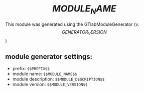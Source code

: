# $$MODULE_NAME$$

This module was generated using the GTlabModuleGenerator (v. $$GENERATOR_VERSION$$)

## module generator settings:
- prefix: `$$PREFIX$$`
- module name: `$$MODULE_NAME$$`
- module description: `$$MODULE_DESCRIPTION$$`
- module version: `$$MODULE_VERSION$$`
